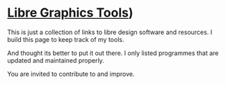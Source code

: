 # [Libre Graphics Tools](http://solo.chibi.io))

This is just a collection of links to libre design software and resources. I build this page to keep track of my tools.

And thought its better to put it out there. I only listed programmes that are updated and maintained properly.


You are invited to contribute to and improve.
